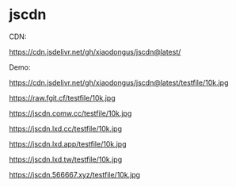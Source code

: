 # jscdn
CDN:

https://cdn.jsdelivr.net/gh/xiaodongus/jscdn@latest/


Demo:

https://cdn.jsdelivr.net/gh/xiaodongus/jscdn@latest/testfile/10k.jpg

https://raw.fgit.cf/testfile/10k.jpg 

https://jscdn.comw.cc/testfile/10k.jpg 

https://jscdn.lxd.cc/testfile/10k.jpg 

https://jscdn.lxd.app/testfile/10k.jpg 

https://jscdn.lxd.tw/testfile/10k.jpg 

https://jscdn.566667.xyz/testfile/10k.jpg 
